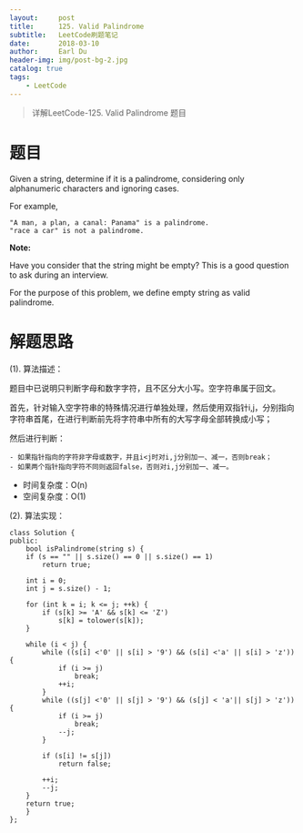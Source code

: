 ```yaml
---
layout:     post
title:      125. Valid Palindrome
subtitle:   LeetCode刷题笔记
date:       2018-03-10
author:     Earl Du
header-img: img/post-bg-2.jpg
catalog: true
tags:
    - LeetCode
---
```


>详解LeetCode-125. Valid Palindrome 题目

# 题目 #

Given a string, determine if it is a palindrome, considering only alphanumeric characters and ignoring cases.

For example,

	"A man, a plan, a canal: Panama" is a palindrome.
	"race a car" is not a palindrome.

**Note:**

Have you consider that the string might be empty? This is a good question to ask during an interview.

For the purpose of this problem, we define empty string as valid palindrome.

# 解题思路 #

(1). 算法描述：

题目中已说明只判断字母和数字字符，且不区分大小写。空字符串属于回文。

首先，针对输入空字符串的特殊情况进行单独处理，然后使用双指针i,j，分别指向字符串首尾，在进行判断前先将字符串中所有的大写字母全部转换成小写；

然后进行判断：

	- 如果指针指向的字符非字母或数字，并且i<j时对i,j分别加一、减一，否则break；
	- 如果两个指针指向字符不同则返回false，否则对i,j分别加一、减一。

- 时间复杂度：O(n)
- 空间复杂度：O(1)

(2). 算法实现：

	class Solution {
	public:
	    bool isPalindrome(string s) {
		if (s == "" || s.size() == 0 || s.size() == 1)
		    return true;
		
		int i = 0;
		int j = s.size() - 1;

		for (int k = i; k <= j; ++k) {
		    if (s[k] >= 'A' && s[k] <= 'Z')
		        s[k] = tolower(s[k]);
		}
		
		while (i < j) {
		    while ((s[i] <'0' || s[i] > '9') && (s[i] <'a' || s[i] > 'z')) {
		        if (i >= j)
		            break;
		        ++i;
		    }
		    while ((s[j] <'0' || s[j] > '9') && (s[j] < 'a'|| s[j] > 'z')) {
		        if (i >= j)
		            break;
		        --j;
		    }
		    
		    if (s[i] != s[j])
		        return false;
		    
		    ++i;
		    --j;
		}
		return true;
	    }
	};

